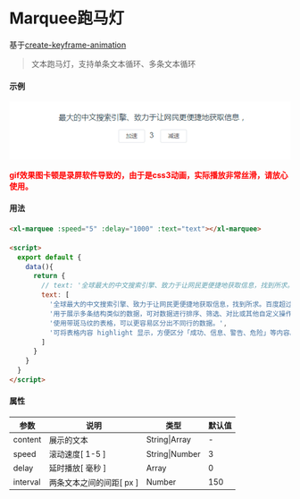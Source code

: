 # Marquee跑马灯
基于[create-keyframe-animation](https://www.npmjs.com/package/create-keyframe-animation)
>文本跑马灯，支持单条文本循环、多条文本循环  
#### 示例
<img src="/static/img/xilan/跑马灯.gif">   

<b style="color: red">gif效果图卡顿是录屏软件导致的，由于是css3动画，实际播放非常丝滑，请放心使用。</b>
#### 用法
``` html
<xl-marquee :speed="5" :delay="1000" :text="text"></xl-marquee>

<script>
  export default {
    data(){
      return {
        // text: '全球最大的中文搜索引擎、致力于让网民更便捷地获取信息，找到所求。百度超过千亿的中文网页数据库，可以瞬间找到相关的搜索结果。'
        text: [
          '全球最大的中文搜索引擎、致力于让网民更便捷地获取信息，找到所求。百度超过千亿的中文网页数据库，可以瞬间找到相关的搜索结果。',
          '用于展示多条结构类似的数据，可对数据进行排序、筛选、对比或其他自定义操作。',
          '使用带斑马纹的表格，可以更容易区分出不同行的数据。',
          '可将表格内容 highlight 显示，方便区分「成功、信息、警告、危险」等内容。'
        ]
      }
    }
  }
</script>
```
#### 属性  
| 参数  | 说明    | 类型 |  默认值 |
| ---- |  ----  | ----  | ----  |
| content  | 展示的文本  | String\|Array  | - |
| speed  | 滚动速度[ 1-5 ]  | String\|Number  | 3 |
| delay  | 延时播放[ 毫秒 ]  | Array  | 0 |
| interval  | 两条文本之间的间距[ px ]  | Number  | 150 |
